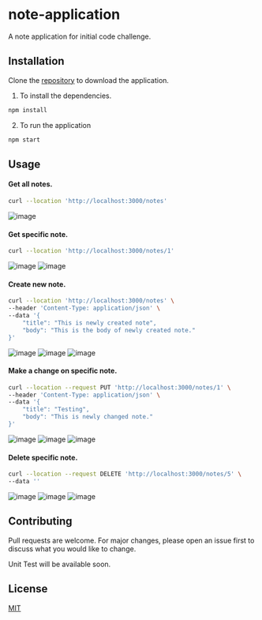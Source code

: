 # note-application

A note application for initial code challenge.

## Installation

Clone the [repository](https://github.com/srphfthnd/note-application.git) to download the application.

1. To install the dependencies.

```bash
npm install
```

2. To run the application

```bash
npm start
```

## Usage

#### Get all notes.

```bash
curl --location 'http://localhost:3000/notes'
```
![image](https://github.com/srphfthnd/note-application/assets/30517958/0fed8586-6e10-4f04-9e2b-1f073217f792)


#### Get specific note.

```bash
curl --location 'http://localhost:3000/notes/1'
```
![image](https://github.com/srphfthnd/note-application/assets/30517958/e589afc0-5aad-4894-9c86-0c425aa243df)
![image](https://github.com/srphfthnd/note-application/assets/30517958/901efeee-727d-4e2d-a546-90dbf814089e)


#### Create new note.

```bash
curl --location 'http://localhost:3000/notes' \
--header 'Content-Type: application/json' \
--data '{
    "title": "This is newly created note",
    "body": "This is the body of newly created note."
}'
```
![image](https://github.com/srphfthnd/note-application/assets/30517958/ef7c65bf-3ae2-40d1-83a5-7c17fa7b8ee7)
![image](https://github.com/srphfthnd/note-application/assets/30517958/5e57c48e-50d3-4cdd-90e3-61ef8de27418)
![image](https://github.com/srphfthnd/note-application/assets/30517958/32faa4a8-5459-4c9c-98ac-90c1a2b5c40a)


#### Make a change on specific note.

```bash
curl --location --request PUT 'http://localhost:3000/notes/1' \
--header 'Content-Type: application/json' \
--data '{
    "title": "Testing",
    "body": "This is newly changed note."
}'
```
![image](https://github.com/srphfthnd/note-application/assets/30517958/74981fb4-cc03-4bb7-ae95-4abe53314b9b)
![image](https://github.com/srphfthnd/note-application/assets/30517958/8551a49c-4da3-4da0-84e6-802ca9e6e224)
![image](https://github.com/srphfthnd/note-application/assets/30517958/251a4216-d1b3-432a-b1ee-1080d9378747)


#### Delete specific note.

```bash
curl --location --request DELETE 'http://localhost:3000/notes/5' \
--data ''
```
![image](https://github.com/srphfthnd/note-application/assets/30517958/ca4bd5f4-31f3-4c1d-8fcc-2bca617ebe77)
![image](https://github.com/srphfthnd/note-application/assets/30517958/1929606d-aa1c-4b5a-a4bc-7221eb65f54d)
![image](https://github.com/srphfthnd/note-application/assets/30517958/05f25279-d738-4670-a38c-601588759058)


## Contributing

Pull requests are welcome. For major changes, please open an issue first
to discuss what you would like to change.

Unit Test will be available soon.

## License

[MIT](https://choosealicense.com/licenses/mit/)
